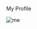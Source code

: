 My Profile

![me](https://github.com/Amberrimell/amberrimell.github.io/blob/master/picture%20for%20profile.jpg?raw=trues=400)
